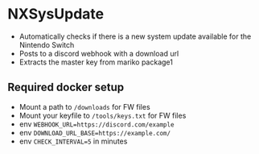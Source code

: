 # NXSysUpdate

- Automatically checks if there is a new system update available for the Nintendo Switch
- Posts to a discord webhook with a download url
- Extracts the master key from mariko package1


## Required docker setup

- Mount a path to `/downloads` for FW files
- Mount your keyfile to `/tools/keys.txt` for FW files
- env `WEBHOOK_URL=https://discord.com/example`
- env `DOWNLOAD_URL_BASE=https://example.com/`
- env `CHECK_INTERVAL=5` in minutes
